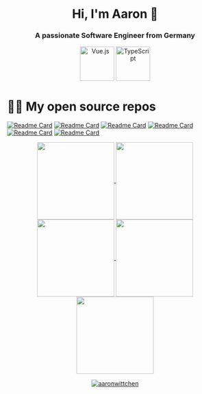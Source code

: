 <h1 align="center">Hi, I'm Aaron 👋</h1>
<h3 align="center">A passionate Software Engineer from Germany</h3>

<div align="center">
  <a href="https://vueuse.org"
    ><img width="80" src="https://raw.githubusercontent.com/marwin1991/profile-technology-icons/refs/heads/main/icons/vue_js.png" alt="Vue.js" title="Vue.js"/></a>
  <a href="https://www.typescriptlang.org"
    ><img width="80" src="https://raw.githubusercontent.com/marwin1991/profile-technology-icons/refs/heads/main/icons/typescript.png" alt="TypeScript" title="TypeScript"/></a>
</div>

# 🧑‍💻 My open source repos

[![Readme Card](https://github-readme-stats.vercel.app/api/pin/?username=aaronwittchen&repo=Sorting-Visualization-Tool&theme=aura)](https://github.com/aaronwittchen/Sorting-Visualization-Tool)
[![Readme Card](https://github-readme-stats.vercel.app/api/pin/?username=aaronwittchen&repo=NeoWs-Tracking-Application&theme=aura)](https://github.com/aaronwittchen/NeoWs-Tracking-Application)
[![Readme Card](https://github-readme-stats.vercel.app/api/pin/?username=aaronwittchen&repo=MERN-JWT-Auth&theme=aura)](https://github.com/aaronwittchen/MERN-JWT-Auth)
[![Readme Card](https://github-readme-stats.vercel.app/api/pin/?username=aaronwittchen&repo=Invoicipedia&theme=aura)](https://github.com/aaronwittchen/Invoicipedia)
[![Readme Card](https://github-readme-stats.vercel.app/api/pin/?username=aaronwittchen&repo=Ticket-Buying-System&theme=aura)](https://github.com/aaronwittchen/Ticket-Buying-System)
[![Readme Card](https://github-readme-stats.vercel.app/api/pin/?username=aaronwittchen&repo=Stock-Tracker&theme=aura)](https://github.com/aaronwittchen/Stock-Tracker)

<div align="center">
<a href="https://github.com/aaronwittchen">
<img align="center" src="http://github-profile-summary-cards.vercel.app/api/cards/stats?username=aaronwittchen&theme=aura" height="180em" />
<img align="center" src="http://github-profile-summary-cards.vercel.app/api/cards/most-commit-language?username=aaronwittchen&theme=aura" height="180em" />
<img align="center" src="http://github-profile-summary-cards.vercel.app/api/cards/repos-per-language?username=aaronwittchen&theme=aura" height="180em" />
<img align="center" src="http://github-profile-summary-cards.vercel.app/api/cards/productive-time?username=aaronwittchen&theme=aura" height="180em" />
<img align="center" src="http://github-profile-summary-cards.vercel.app/api/cards/profile-details?username=aaronwittchen&theme=aura" height="180em" />
</div>   

<div align="center">
<p style="text-align: center;"><img align="center" src="https://github-readme-streak-stats.herokuapp.com/?user=aaronwittchen&theme=dark" alt="aaronwittchen" /></p>
</div>

<!--
<p align="left">
  <img src="http://github-profile-summary-cards.vercel.app/api/cards/profile-details?username=aaronwittchen&theme=aura" />
</p>

<details align="left">
  <summary>Other statistics</summary>
  <h3>Github</h3>
  <div align="left">
  <p>
    <img src="http://github-profile-summary-cards.vercel.app/api/cards/repos-per-language?username=aaronwittchen&theme=aura" />
    <img src="http://github-profile-summary-cards.vercel.app/api/cards/most-commit-language?username=aaronwittchen&theme=aura" />
  </p>
  <p>
    <img src="http://github-profile-summary-cards.vercel.app/api/cards/stats?username=aaronwittchen&theme=aura" />
    <img src="http://github-profile-summary-cards.vercel.app/api/cards/productive-time?username=aaronwittchen&theme=aura&utcOffset=1" />
  </p>
    </div>
</details>
--!>

<!--
# 📊 My Stats
[![aaronwittchen's github stats](https://github-readme-stats.vercel.app/api?username=aaronwittchen&show_icons=true&count_private=true&theme=aura&hide=stars)](https://aaronwittchen/github)
--!>
